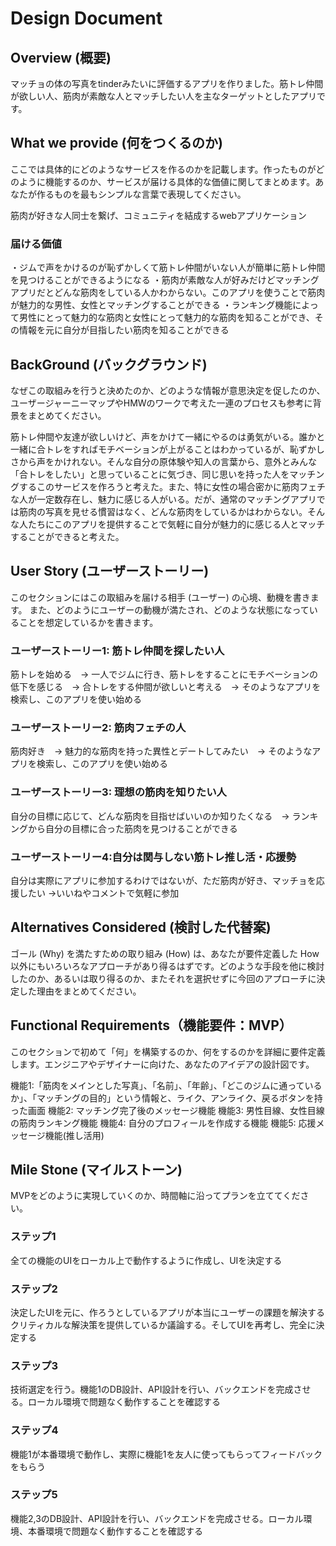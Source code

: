 # Design Document

## Overview (概要)
マッチョの体の写真をtinderみたいに評価するアプリを作りました。筋トレ仲間が欲しい人、筋肉が素敵な人とマッチしたい人を主なターゲットとしたアプリです。


## What we provide (何をつくるのか)
ここでは具体的にどのようなサービスを作るのかを記載します。作ったものがどのように機能するのか、サービスが届ける具体的な価値に関してまとめます。あなたが作るものを最もシンプルな言葉で表現してください。

筋肉が好きな人同士を繋げ、コミュニティを結成するwebアプリケーション


### 届ける価値
・ジムで声をかけるのが恥ずかしくて筋トレ仲間がいない人が簡単に筋トレ仲間を見つけることができるようになる
・筋肉が素敵な人が好みだけどマッチングアプリだとどんな筋肉をしている人かわからない。このアプリを使うことで筋肉が魅力的な男性、女性とマッチングすることができる
・ランキング機能によって男性にとって魅力的な筋肉と女性にとって魅力的な筋肉を知ることができ、その情報を元に自分が目指したい筋肉を知ることができる

## BackGround (バックグラウンド)
なぜこの取組みを行うと決めたのか、どのような情報が意思決定を促したのか、ユーザージャーニーマップやHMWのワークで考えた一連のプロセスも参考に背景をまとめてください。

筋トレ仲間や友達が欲しいけど、声をかけて一緒にやるのは勇気がいる。誰かと一緒に合トレをすればモチベーションが上がることはわかっているが、恥ずかしさから声をかけれない。そんな自分の原体験や知人の言葉から、意外とみんな「合トレをしたい」と思っていることに気づき、同じ思いを持った人をマッチングするこのサービスを作ろうと考えた。また、特に女性の場合密かに筋肉フェチな人が一定数存在し、魅力に感じる人がいる。だが、通常のマッチングアプリでは筋肉の写真を見せる慣習はなく、どんな筋肉をしているかはわからない。そんな人たちにこのアプリを提供することで気軽に自分が魅力的に感じる人とマッチすることができると考えた。

## User Story (ユーザーストーリー)
このセクションにはこの取組みを届ける相手 (ユーザー) の心境、動機を書きます。
また、どのようにユーザーの動機が満たされ、どのような状態になっていることを想定しているかを書きます。

### ユーザーストーリー1: 筋トレ仲間を探したい人
筋トレを始める　→ 一人でジムに行き、筋トレをすることにモチベーションの低下を感じる　→ 合トレをする仲間が欲しいと考える　→ そのようなアプリを検索し、このアプリを使い始める

### ユーザーストーリー2: 筋肉フェチの人
筋肉好き　→ 魅力的な筋肉を持った異性とデートしてみたい　→ そのようなアプリを検索し、このアプリを使い始める

### ユーザーストーリー3: 理想の筋肉を知りたい人
自分の目標に応じて、どんな筋肉を目指せばいいのか知りたくなる　→ ランキングから自分の目標に合った筋肉を見つけることができる

### ユーザーストーリー4:自分は関与しない筋トレ推し活・応援勢
自分は実際にアプリに参加するわけではないが、ただ筋肉が好き、マッチョを応援したい →いいねやコメントで気軽に参加


## Alternatives Considered (検討した代替案)
ゴール (Why) を満たすための取り組み (How) は、あなたが要件定義した How 以外にもいろいろなアプローチがあり得るはずです。どのような手段を他に検討したのか、あるいは取り得るのか、またそれを選択せずに今回のアプローチに決定した理由をまとめてください。


## Functional Requirements（機能要件：MVP）
このセクションで初めて「何」を構築するのか、何をするのかを詳細に要件定義します。エンジニアやデザイナーに向けた、あなたのアイデアの設計図です。

機能1:「筋肉をメインとした写真」、「名前」、「年齢」、「どこのジムに通っているか」、「マッチングの目的」という情報と、ライク、アンライク、戻るボタンを持った画面
機能2: マッチング完了後のメッセージ機能
機能3: 男性目線、女性目線の筋肉ランキング機能
機能4: 自分のプロフィールを作成する機能
機能5: 応援メッセージ機能(推し活用)


## Mile Stone (マイルストーン)
MVPをどのように実現していくのか、時間軸に沿ってプランを立ててください。

### ステップ1
全ての機能のUIをローカル上で動作するように作成し、UIを決定する

### ステップ2
決定したUIを元に、作ろうとしているアプリが本当にユーザーの課題を解決するクリティカルな解決策を提供しているか議論する。そしてUIを再考し、完全に決定する

### ステップ3
技術選定を行う。機能1のDB設計、API設計を行い、バックエンドを完成させる。ローカル環境で問題なく動作することを確認する

### ステップ4
機能1が本番環境で動作し、実際に機能1を友人に使ってもらってフィードバックをもらう

### ステップ5
機能2,3のDB設計、API設計を行い、バックエンドを完成させる。ローカル環境、本番環境で問題なく動作することを確認する
